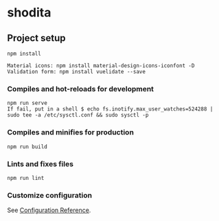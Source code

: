 # shodita

## Project setup
```
npm install

Material icons: npm install material-design-icons-iconfont -D
Validation form: npm install vuelidate --save
```

### Compiles and hot-reloads for development
```
npm run serve
If fail, put in a shell $ echo fs.inotify.max_user_watches=524288 | sudo tee -a /etc/sysctl.conf && sudo sysctl -p
```

### Compiles and minifies for production
```
npm run build
```

### Lints and fixes files
```
npm run lint
```

### Customize configuration
See [Configuration Reference](https://cli.vuejs.org/config/).
